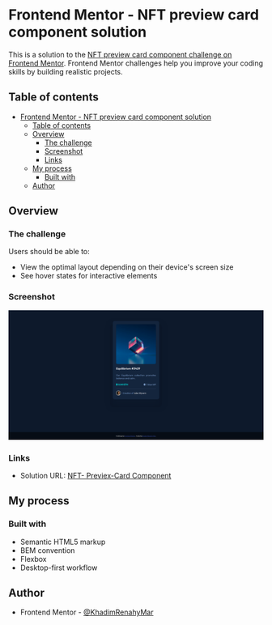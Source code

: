# Frontend Mentor - NFT preview card component solution

This is a solution to the [NFT preview card component challenge on Frontend Mentor](https://www.frontendmentor.io/challenges/nft-preview-card-component-SbdUL_w0U). Frontend Mentor challenges help you improve your coding skills by building realistic projects.

## Table of contents

- [Frontend Mentor - NFT preview card component solution](#frontend-mentor---nft-preview-card-component-solution)
  - [Table of contents](#table-of-contents)
  - [Overview](#overview)
    - [The challenge](#the-challenge)
    - [Screenshot](#screenshot)
    - [Links](#links)
  - [My process](#my-process)
    - [Built with](#built-with)
  - [Author](#author)

## Overview

### The challenge

Users should be able to:

- View the optimal layout depending on their device's screen size
- See hover states for interactive elements

### Screenshot

![Preview](./images/result.png)

### Links

- Solution URL: [NFT- Previex-Card Component](https://khadimrenahymar.github.io/NFT-PreviewCard/)

## My process

### Built with

- Semantic HTML5 markup
- BEM convention
- Flexbox
- Desktop-first workflow

## Author

- Frontend Mentor - [@KhadimRenahyMar](https://www.frontendmentor.io/profile/KhadimRenahyMar)
